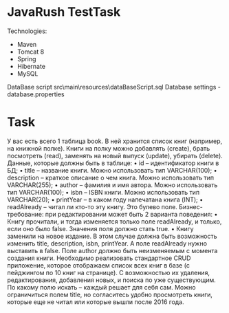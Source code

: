 # JavaRush TestTask

Technologies:
- Maven
- Tomcat 8
- Spring 
- Hibernate
- MySQL

DataBase script src\main\resources\dataBaseScript.sql
Database settings - database.properties

# Task
У вас есть всего 1 таблица book. В ней хранится список книг (например, на книжной полке). Книги на полку можно добавлять (create), брать посмотреть (read), заменять на новый выпуск (update), убирать (delete). 
Данные, которые должны быть в таблице: 
• id – идентификатор книги в БД; 
• title – название книги. Можно использовать тип VARCHAR(100); 
• description – краткое описание о чем книга. Можно использовать тип VARCHAR(255); 
• author – фамилия и имя автора. Можно использовать тип VARCHAR(100); 
• isbn – ISBN книги. Можно использовать тип VARCHAR(20); 
• printYear – в каком году напечатана книга (INT); 
• readAlready – читал ли кто-то эту книгу. Это булево поле. 
Бизнес-требование: при редактировании может быть 2 варианта поведения: 
• Книгу прочитали, и тогда изменяется только поле readAlready, и только, если оно было false. Значения поля должно стать true. 
• Книгу заменили на новое издание. В этом случае должна быть возможность изменить title, description, isbn, printYear. А поле readAlready нужно выставить в false. Поле author должно быть неизменяемым с момента создания книги. 
Необходимо реализовать стандартное CRUD приложение, которое отображаем список всех книг в базе (с пейджингом по 10 книг на странице). С возможностью их удаления, редактирования, добавления новых, и поиска по уже существующим. 
По какому полю искать – каждый решает для себя сам. Можно ограничиться полем title, но согласитесь удобно просмотреть книги, которые еще не читал или которые вышли после 2016 года.

